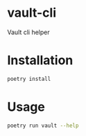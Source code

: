 # vault-cli
Vault cli helper

# Installation
```bash
poetry install
```

# Usage
```bash
poetry run vault --help
```

